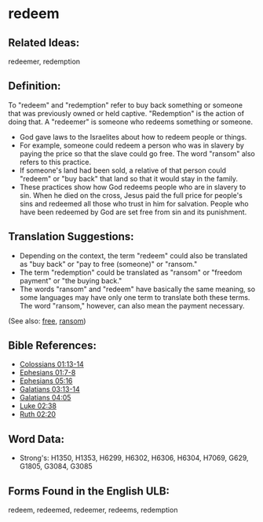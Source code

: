 # redeem

## Related Ideas:

redeemer, redemption


## Definition:

To "redeem" and "redemption" refer to buy back something or someone that was previously owned or held captive. "Redemption" is the action of doing that. A "redeemer" is someone who redeems something or someone.

* God gave laws to the Israelites about how to redeem people or things.
* For example, someone could redeem a person who was in slavery by paying the price so that the slave could go free. The word "ransom" also refers to this practice.
* If someone's land had been sold, a relative of that person could "redeem" or "buy back" that land so that it would stay in the family.
* These practices show how God redeems people who are in slavery to sin. When he died on the cross, Jesus paid the full price for people's sins and redeemed all those who trust in him for salvation. People who have been redeemed by God are set free from sin and its punishment.

## Translation Suggestions:

* Depending on the context, the term "redeem" could also be translated as "buy back" or "pay to free (someone)" or "ransom."
* The term "redemption" could be translated as "ransom" or "freedom payment" or "the buying back."
* The words "ransom" and "redeem" have basically the same meaning, so some languages may have only one term to translate both these terms. The word "ransom," however, can also mean the payment necessary.

(See also: [free](../other/free.md), [ransom](../kt/ransom.md))

## Bible References:

* [Colossians 01:13-14](rc://en/tn/help/col/01/13)
* [Ephesians 01:7-8](rc://en/tn/help/eph/01/07)
* [Ephesians 05:16](rc://en/tn/help/eph/05/16)
* [Galatians 03:13-14](rc://en/tn/help/gal/03/13)
* [Galatians 04:05](rc://en/tn/help/gal/04/05)
* [Luke 02:38](rc://en/tn/help/luk/02/38)
* [Ruth 02:20](rc://en/tn/help/rut/02/20)

## Word Data:

* Strong's: H1350, H1353, H6299, H6302, H6306, H6304, H7069, G629, G1805, G3084, G3085

## Forms Found in the English ULB:

redeem, redeemed, redeemer, redeems, redemption


